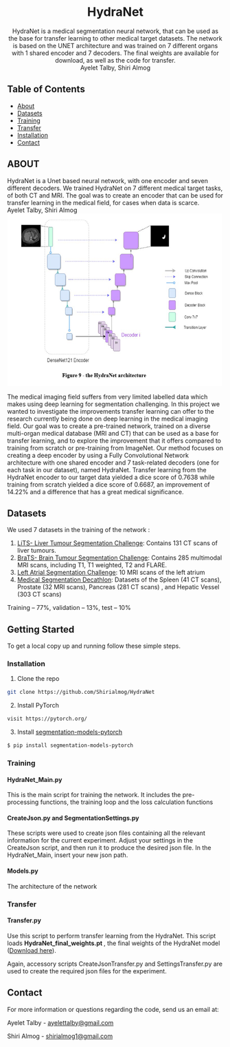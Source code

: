 

<p align="center">

  <h1 align="center">HydraNet</h1>

  <p align="center">
    HydraNet is a medical segmentation neural network, that can be used as the 
    base for transfer learning to other medical target datasets.
    The network is based on the UNET architecture and was trained on 7 
    different organs with 1 shared encoder and 7 decoders.
    The final weights are available for download, as well as the code for transfer. 
    <br />
    Ayelet Talby,  Shiri Almog
   
  </p>




<!-- TABLE OF CONTENTS -->
## Table of Contents

* [About](#ABOUT)
* [Datasets](#Datasets)
* [Training](#Training)
* [Transfer](#Transfer)
* [Installation](#Installation)
* [Contact](#Contact)

<!-- ABOUT  -->
## ABOUT
HydraNet is a Unet based neural network, with one encoder and seven different decoders.
We trained HydraNet on 7 different medical target tasks, of both CT and MRI. The goal was 
to create an encoder that can be used for transfer learning in the medical field, 
for cases when data is scarce.
<br>
Ayelet Talby, Shiri Almog
<img src="accessory/HN_logic.PNG" alt="drawing" height="400" width="500"/>


<p>
The medical imaging field suffers from very limited labelled data which makes using 
deep learning for segmentation challenging. In this project we wanted to investigate the 
improvements transfer learning can offer to the research currently being done on 
deep learning in the medical imaging field. Our goal was to create a pre-trained 
network, trained on a diverse multi-organ medical database (MRI and CT) that can 
be used as a base for transfer learning, and to explore the improvement that it 
offers compared to training from scratch or pre-training from ImageNet. 
Our method focuses on creating a deep encoder by using a Fully Convolutional 
Network architecture with one shared encoder and 7 task-related decoders 
(one for each task in our dataset), named HydraNet. Transfer learning from 
the HydraNet encoder to our target data yielded a dice score of 0.7638 while 
training from scratch yielded a dice score of 0.6687, an improvement of 14.22% 
and a difference that has a great medical significance. </p>

## Datasets
We used 7 datasets in the training of the network :
1. 	<a href=https://competitions.codalab.org/competitions/17094> LiTS- Liver Tumour Segmentation Challenge</a>: Contains 131 CT scans of liver tumours.
2.	<a href=https://www.med.upenn.edu/cbica/brats2020> BraTS- Brain Tumour Segmentation Challenge</a>: Contains 285 multimodal MRI scans, including T1, T1 weighted, T2 and FLARE. 
3.	<a href=https://www.cardiacatlas.org/challenges/left-atrium-segmentation-challenge/>Left Atrial Segmentation Challenge</a>: 10 MRI scans of the left atrium
4.	<a href=http://medicaldecathlon.com/>Medical Segmentation Decathlon</a>: Datasets of the Spleen (41 CT scans), Prostate (32 MRI scans), Pancreas (281 CT scans) , and Hepatic Vessel (303 CT scans)         

Training – 77%, validation – 13%, test – 10%



<!-- GETTING STARTED -->
## Getting Started

To get a local copy up and running follow these simple steps.


### Installation
 
1. Clone the repo
```sh
git clone https://github.com/Shirialmog/HydraNet
```
2. Install PyTorch
```sh
visit https://pytorch.org/
```
3. Install <a href=https://github.com/qubvel/segmentation_models.pytorch>segmentation-models-pytorch</a>
```sh
$ pip install segmentation-models-pytorch
```

### Training
#### HydraNet_Main.py
<p> This is the main script for training the network. It includes the pre-processing functions,
the training loop and the loss calculation functions</p>

#### CreateJson.py and SegmentationSettings.py 
These scripts were used to create json files containing all the relevant information 
for the current experiment. Adjust your settings in the CreateJson script, and then run it
to produce the desired json file.
In the HydraNet_Main, insert your new json path. 

#### Models.py
The architecture of the network 

### Transfer
#### Transfer.py
Use this script to perform transfer learning from the HydraNet. 
This script loads <b>HydraNet_final_weights.pt </b>, the final weights of the HydraNet model (<a href=https://github.com/Shirialmog/HydraNet/blob/master/HydraNet_final_weights.pt>Download here</a>).

Again, accessory scripts CreateJsonTransfer.py and SettingsTransfer.py are used to
create the required json files for the experiment. 


 
<!-- CONTACT -->
## Contact

For more information or questions regarding the code, send us an email at: 

Ayelet Talby - ayelettalby@gmail.com

Shiri Almog - shirialmog1@gmail.com





